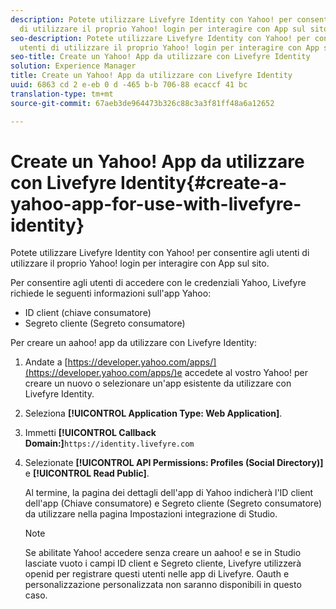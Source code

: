 ```yaml
---
description: Potete utilizzare Livefyre Identity con Yahoo! per consentire agli utenti
  di utilizzare il proprio Yahoo! login per interagire con App sul sito.
seo-description: Potete utilizzare Livefyre Identity con Yahoo! per consentire agli
  utenti di utilizzare il proprio Yahoo! login per interagire con App sul sito.
seo-title: Create un Yahoo! App da utilizzare con Livefyre Identity
solution: Experience Manager
title: Create un Yahoo! App da utilizzare con Livefyre Identity
uuid: 6863 cd 2 e-eb 0 d -465 b-b 706-88 ecaccf 41 bc
translation-type: tm+mt
source-git-commit: 67aeb3de964473b326c88c3a3f81ff48a6a12652

---
```



# Create un Yahoo! App da utilizzare con Livefyre Identity{#create-a-yahoo-app-for-use-with-livefyre-identity}

Potete utilizzare Livefyre Identity con Yahoo! per consentire agli utenti di utilizzare il proprio Yahoo! login per interagire con App sul sito.

Per consentire agli utenti di accedere con le credenziali Yahoo, Livefyre richiede le seguenti informazioni sull'app Yahoo:

* ID client (chiave consumatore)
* Segreto cliente (Segreto consumatore)

Per creare un aahoo! app da utilizzare con Livefyre Identity:

1. Andate a [https://developer.yahoo.com/apps/](https://developer.yahoo.com/apps/)e accedete al vostro Yahoo! per creare un nuovo o selezionare un'app esistente da utilizzare con Livefyre Identity.
1. Seleziona **[!UICONTROL Application Type: Web Application]**.
1. Immetti **[!UICONTROL Callback Domain:]**`https://identity.livefyre.com`
1. Selezionate **[!UICONTROL API Permissions: Profiles (Social Directory)]** e **[!UICONTROL Read Public]**.

   Al termine, la pagina dei dettagli dell'app di Yahoo indicherà l'ID client dell'app (Chiave consumatore) e Segreto cliente (Segreto consumatore) da utilizzare nella pagina Impostazioni integrazione di Studio.

   >[!NOTE]
   >
   >Se abilitate Yahoo! accedere senza creare un aahoo! e se in Studio lasciate vuoto i campi ID client e Segreto cliente, Livefyre utilizzerà openid per registrare questi utenti nelle app di Livefyre. Oauth e personalizzazione personalizzata non saranno disponibili in questo caso.